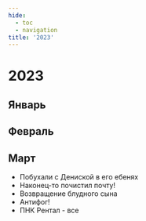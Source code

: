 ```yaml
---
hide:
  - toc
  - navigation
title: '2023'
---
```


<style>
.card {
    justify-content: space-between;
}
.card-text {
    border-top: 1px solid #dedede;
}
a {
    text-decoration: none;
}
a * {
    color: initial;

}


</style>

<script type="module">
  import { createApp } from 'https://unpkg.com/petite-vue?module';

  function Card(props) {
    return {
      $template: '#template-card',
      
      extraClass: props.extraClass,
      extraStyle: props.extraStyle,
      icon: props.icon,
      imgIcon: props.imgIcon,
      img: props.img,
      title: props.title,
      subtitle: props.subtitle,
      isLink: props.isLink ?? true,
      music: props.music,
      buildClass() {
            return `rounded-xl  shadow-md hover:scale-110 border-4 bg-white   ${this.isLink ? 'hover:border-blue-400  border-blue-50' : 'border-white'} ${this.extraClass}`
      },
    }
  }

  createApp({
    Card
  }).mount()
</script>

<template id="template-card">
    <div :class="buildClass()" :style="extraStyle">
        <img v-if="img" :src="img" class="rounded-t-xl" />
        <iframe v-if="music === 'tsygun'" frameborder="0" style="border:none;width:100%;height:450px;" width="100%" height="450" src="https://music.yandex.ru/iframe/#album/23426419">Слушайте <a href='https://music.yandex.ru/album/23426419'>Хворь</a> — <a href='https://music.yandex.ru/artist/8106971'>Tsygun</a> на Яндекс Музыке</iframe>
        <div class="flex items-center space-x-4 text-lg p-3">
        <span v-if="icon" class="text-2xl">{{ icon }}</span>
        <img v-if="imgIcon" :src="imgIcon" />
        <div>
            <div class="text-lg font-bold">{{ title  }}</div>
            <div class="text-sm font-normal">{{ subtitle }}</div>
        </div>
        </div>
    </div>
</template>

# 2023

<h2 class="font-bold"> Январь</h2>

<div class="grid-3-col" >






</div>

## Февраль

<div class="grid lg:grid-cols-3 gap-3">














</div>

## Март

<div class="grid lg:grid-cols-3 gap-3">



<a href="/b/work/bad-job/" v-scope="Card({extraClass: '', icon: '🏥', title: 'Дроп второй работы', subtitle: 'Собрал бинго хуевой работы',})"></a>
<a href="https://rateyourmusic.com/~potykion" v-scope="Card({extraClass: '!bg-sky-50', icon: '🎵', title: 'Вкат в RTM', subtitle: 'JPEGMAFIA, 100 gecs, slowthai',})"></a>
<div v-scope="Card({isLink: false, extraClass: 'bg-white ', icon: '👷', title: 'Вкат в Svelte и Go', subtitle: 'И камбек в TailwindCSS',})"></div>




</div>

- Побухали с Дениской в его ебенях
- Наконец-то почистил почту!
- Возвращение блудного сына
- Антифог!
- ПНК Рентал - все
